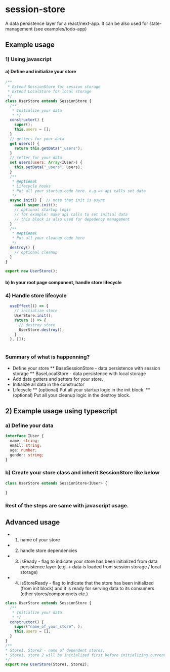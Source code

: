 # session-store
A data persistence layer for a react/next-app.
It can be also used for state-management (see examples/todo-app)

## Example usage
### 1) Using javascript
#### a) Define and initialize your store
```javascript
/**
 * Extend SessionStore for session storage
 * Extend LocalStore for local storage
 */ 
class UserStore extends SessionStore {
  /**
   * Initialize your data
   * */
  constructor() {
    super();
    this.users = [];
  }
  // getters for your data
  get users() {
    return this.getData("_users");
  }
  // setter for your data
  set users(users: Array<IUser>) {
    this.setData("_users", users);
  }
  /**
   * @optional
   * Lifecycle hooks
   * Put all your startup code here. e.g.=> api calls set data
   */
  async init() {  // note that init is async
    await super.init();
    // optional startup logic
    // for example: make api calls to set initial data
    // this block is also used for depedency management
  }
  /**
   * @optional
   * Put all your cleanup code here
   */ 
  destroy() {
    // optional cleanup 
  }
}

export new UserStore();
```
#### b) In your root page component, handle store lifecycle
### 4) Handle store lifecycle
```javascript
  useEffect(() => {
    // initialize store
    UserStore.init();
    return () => {
      // destroy store
      UserStore.destroy();
    }
  }, []);
  
```

### Summary of what is happenning?
* Define your store
  ** BaseSessionStore - data persistence with session storage
  ** BaseLocalStore - data persistence with local storage
* Add data getters and setters for your store.
* Initialize all data in the constructor
* Lifecycle
    ** (optional) Put all your startup logic in the init block.
    ** (optional) Put all your cleanup logic in the destroy block.

## 2) Example usage using typescript
### a) Define your data

```typescript
interface IUser {
  name: string;
  email: string;
  age: number;
  gender: string;
}
```

### b) Create your store class and inherit SessionStore like below 
```typescript
class UserStore extends SessionStore<IUser> {
  
}
```

### Rest of the steps are same with javascript usage.

## Advanced usage

* 1) name of your store
* 2) handle store dependencies
* 3) isReady - flag to indicate your store has been initialized from data persistence layer (e.g.-> data is loaded from session storage / local storage)
* 4) isStoreReady - flag to indicate that the store has been initialized (from init block) and it is ready for serving data to its consumers (other stores/componenets etc.)
```javascript
class UserStore extends SessionStore {
  /**
   * Initialize your data
   * */
  constructor() {
    super("name_of_your_store", );
    this.users = [];
  }
}
/**
* Store1, Store2 - name of dependent stores,
* Store1, store 2 will be initialized first before initializing current store
*/
export new UserStore(Store1, Store2);
```
